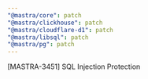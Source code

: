 ```yaml
---
"@mastra/core": patch
"@mastra/clickhouse": patch
"@mastra/cloudflare-d1": patch
"@mastra/libsql": patch
"@mastra/pg": patch
---
```


[MASTRA-3451] SQL Injection Protection
